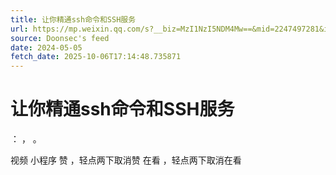 ```yaml
---
title: 让你精通ssh命令和SSH服务
url: https://mp.weixin.qq.com/s?__biz=MzI1NzI5NDM4Mw==&mid=2247497281&idx=1&sn=b58ace95074e42565e5336a7c1fa6c97
source: Doonsec's feed
date: 2024-05-05
fetch_date: 2025-10-06T17:14:48.735871
---
```


# 让你精通ssh命令和SSH服务

：
，
。

视频
小程序
赞
，轻点两下取消赞
在看
，轻点两下取消在看